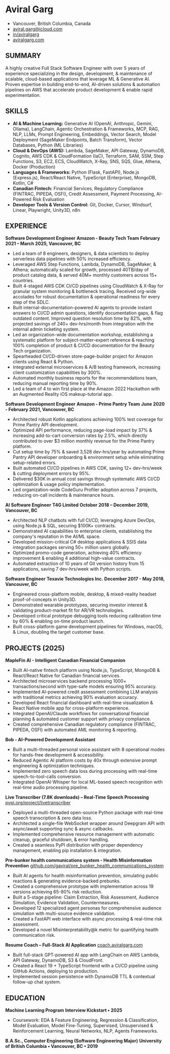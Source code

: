 # Aviral Garg
* Vancouver, British Columbia, Canada
* aviral.garg@icloud.com
* [in/aviralgarg](https://www.linkedin.com/in/aviralgarg)
* [aviralgarg.com](https://aviralgarg.com/)

## SUMMARY
A highly creative Full Stack Software Engineer with over 5 years of experience specializing in the design, development, & maintenance of scalable, cloud-based applications that leverage ML & Generative AI. Proven expertise in building end-to-end, AI-driven solutions & automation pipelines on AWS that accelerate product development & enable rapid experimentation.

## SKILLS
*   **AI & Machine Learning:** Generative AI (OpenAI, Anthropic, Gemini, Ollama), LangChain, Agentic Orchestration & Frameworks, MCP, RAG, NLP, LLMs, Prompt Engineering, Embeddings, Vector Search, Model Deployment (SageMaker Endpoints, Batch Transform), Vector Databases, Python (ML Libraries)
*   **Cloud & DevOps (AWS):** Lambda, SageMaker, API Gateway, DynamoDB, Cognito, AWS CDK & CloudFormation (IaC), Terraform, SAM, SSM, Step Functions, S3, EC2, ECS, CloudWatch, X-Ray, SNS, SQS, Glue, Athena, Docker (Production)
*   **Languages & Frameworks:** Python (Flask, FastAPI), Node.js (Express.js), React/React Native, TypeScript (Enterprise), MongoDB, Kotlin, C#
*   **Canadian Fintech:** Financial Services, Regulatory Compliance (FINTRAC, PIPEDA, OSFI), Credit Assessment, Payment Processing, AI-Powered Risk Evaluation
*   **Developer Tools & Version Control:** Git, Docker, Cursor, Windsurf, Linear, Playwright, Unity3D, n8n

## EXPERIENCE
**Software Development Engineer**
**Amazon - Beauty Tech Team**
**February 2021 – March 2025, Vancouver, BC**
*   Led a team of 8 engineers, designers, & data scientists to deploy serverless data pipelines with 50% increased efficiency.
*   Leveraged AWS Step Functions, Lambda, DynamoDB, SageMaker, & Athena; automatically scaled for growth, processed 40TB/day of product catalog data, & served 40M+ monthly customers across 15+ countries.
*   Built 4-staged AWS CDK CI/CD pipelines using CloudWatch & X-Ray for granular system monitoring & bottleneck tracing. Received org-wide accolades for robust documentation & operational readiness for every step of the SDLC.
*   Built internal-documentation-powered AI agents to provide instant answers to CI/CD admin questions, identify documentation gaps, & flag outdated content. Improved question resolution time by 82%, with projected savings of 240+ dev-hrs/month from integration with the internal admin ticketing system.
*   Led an organization-wide documentation workshop, establishing a systematic platform for subject-matter-expert reference & reaching 100% completion of product & CI/CD documentation for the Beauty Tech organization.
*   Spearheaded CI/CD-driven store-page-builder project for Amazon clients using React & Python.
*   Integrated external microservices & A/B testing framework, increasing client customization capabilities by 300%.
*   Automated monthly business reports for the recommendations team, reducing manual reporting time by 90%.
*   Led a team of 4 to win first place at the Amazon 2022 Hackathon with an Augmented Reality iOS makeup-tutorial app.

**Software Development Engineer**
**Amazon - Prime Pantry Team**
**June 2020 - February 2021, Vancouver, BC**
*   Architected robust Kotlin applications achieving 100% test coverage for Prime Pantry API development.
*   Optimized API performance, reducing page-load impact by 37% & increasing add-to-cart conversion rates by 2.5%, which directly contributed to over $3 million monthly revenue for the Prime Pantry platform.
*   Cut setup time by 75% & saved 3,528 dev-hrs/year by automating Prime Pantry API developer onboarding & environment setup while eliminating setup-related errors.
*   Built automated CI/CD pipelines in AWS CDK, saving 12+ dev-hrs/week & cutting deployment errors by 95%.
*   Delivered $30K in annual cost savings through systematic AWS CI/CD optimization & usage policy implementation.
*   Led organization-wide CodeGuru Profiler adoption across 7 projects, reducing on-call incidents & maintenance hours.

**AI Software Engineer**
**T4G Limited**
**October 2018 – December 2019, Vancouver, BC**
*   Architected NLP chatbots with full CI/CD, leveraging Azure DevOps, using Node.js & SQL, securing $100K+ contracts.
*   Demonstrated AI capabilities to enterprise clients, establishing the company's reputation in the AI/ML space.
*   Developed mission-critical C# desktop applications & SSIS data integration packages serving 50+ million users globally.
*   Optimized promo-code generation, achieving 40% efficiency improvement & enabling 4 additional high-value contracts.
*   Automated extraction of 10 years of Git version history from 15 applications, saving 7 dev-hrs/week with Python scripts.

**Software Engineer**
**Texavie Technologies Inc.**
**December 2017 - May 2018, Vancouver, BC**
*   Engineered cross-platform mobile, desktop, & mixed-reality headset proof-of-concepts in Unity3D.
*   Demonstrated wearable prototypes, securing investor interest & validating product-market fit for AR/VR technologies.
*   Developed critical prototype debugging tools reducing calibration time by 60% & enabling on-time product launch.
*   Built cross-platform game development pipelines for Windows, macOS, & Linux, doubling the target customer base.

## PROJECTS (2025)
**MapleFin AI - Intelligent Canadian Financial Companion**
*   Built AI-native fintech platform using Node.js, TypeScript, MongoDB & React/React Native for Canadian financial services.
*   Architected microservices backend processing 1000+ transactions/second with type-safe models ensuring 95% accuracy.
*   Implemented AI-powered credit assessment combining LLM analysis with traditional metrics achieving 90% evaluation accuracy.
*   Developed React financial dashboard with real-time visualization & React Native mobile app for cross-platform experience.
*   Integrated OpenAI/Claude workflows for conversational financial planning & automated customer support with privacy compliance.
*   Created comprehensive Canadian regulatory compliance (FINTRAC, PIPEDA, OSFI) with automated AML monitoring & reporting.

**Bob - AI-Powered Development Assistant**
*   Built a multi-threaded personal voice assistant with 8 operational modes for hands-free development & accessibility.
*   Reduced Agentic AI platform costs by 40x through extensive prompt engineering & optimization techniques.
*   Implemented zero speech data loss during processing with real-time speech-to-tool-calls conversion.
*   Integrated OpenAI Whisper for local ML-based speech recognition with real-time audio processing pipeline.

**Live Transcriber (7.8K downloads) – Real-Time Speech Processing**
[pypi.org/project/livetranscriber](https://pypi.org/project/livetranscriber)
*   Deployed a multi-threaded open-source Python package with real-time speech transcription & zero data loss.
*   Architected a single-file WebSocket wrapper around Deepgram API with async/await supporting sync & async callbacks.
*   Implemented comprehensive resource management with automatic cleanup, graceful shutdown, & error handling.
*   Created a seamless PyPI distribution with proper dependency management, enabling pip installation & integration.

**Pre-bunker health communications system - Health Misinformation Prevention**
[github.com/gaviral/pre_bunker_health_communications_system](https://github.com/gaviral/pre_bunker_health_communications_system)
*   Built AI agents for health misinformation prevention, simulating public reactions & generating evidence-backed prebunks.
*   Created a comprehensive prototype with implementation across 19 versions achieving 65-80% risk reduction.
*   Built a 5-stage pipeline: Claim Extraction, Risk Assessment, Audience Simulation, Evidence Validation, Countermeasures.
*   Developed 12 specialized agent personas for comprehensive audience simulation with multi-source evidence validation.
*   Created a FastAPI web interface with async processing & real-time risk assessment.
*   Developed a novel Misinterpretability@k metric for quantifying health communication risk.

**Resume Coach – Full-Stack AI Application**
[coach.aviralgarg.com](https://coach.aviralgarg.com/)
*   Built full-stack GPT-powered AI app with LangChain on AWS Lambda, API Gateway, DynamoDB, S3 & CloudFront.
*   Created a React 19 + TypeScript frontend with a CI/CD pipeline using GitHub Actions, deploying to production.
*   Implemented session persistence with DynamoDB TTL & contextual follow-up chat system.

## EDUCATION
**Machine Learning Program**
**Interview Kickstart • 2025**
*   Coursework: EDA & Feature Engineering, Regression & Classification, Model Evaluation, Model Fine-Tuning, Supervised, Unsupervised & Reinforcement Learning, Neural Networks, NLP, Agents Frameworks.

**B.A.Sc., Computer Engineering (Software Engineering Major)**
**University of British Columbia • Vancouver, BC • 2019**